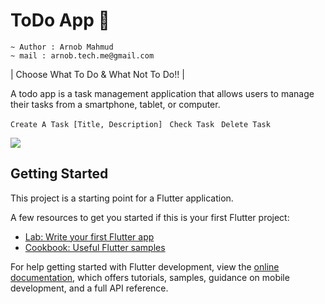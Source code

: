 # ToDo App 🤔

    ~ Author : Arnob Mahmud
    ~ mail : arnob.tech.me@gmail.com

| Choose What To Do & What Not To Do!! |

A todo app is a task management application that allows users to manage their tasks from a smartphone, tablet, or computer. <br>

`Create A Task [Title, Description] `
`Check Task `
`Delete Task `

<img src="https://github.com/ArnobMahmud/ToDo-App/assets/60808266/6176f8b2-56e2-40e5-9944-12650837186b" >

## Getting Started

This project is a starting point for a Flutter application.

A few resources to get you started if this is your first Flutter project:

- [Lab: Write your first Flutter app](https://docs.flutter.dev/get-started/codelab)
- [Cookbook: Useful Flutter samples](https://docs.flutter.dev/cookbook)

For help getting started with Flutter development, view the
[online documentation](https://docs.flutter.dev/), which offers tutorials,
samples, guidance on mobile development, and a full API reference.
